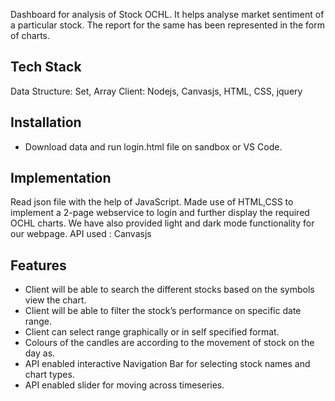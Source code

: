 Dashboard for analysis of Stock OCHL. It helps analyse market sentiment of a particular stock. The report for the same has been represented in the form of charts.



## Tech Stack
Data Structure: Set, Array
Client: Nodejs, Canvasjs, HTML, CSS, jquery

  
## Installation

- Download data and run login.html file on sandbox or VS Code.


## Implementation 


Read json file with the help of JavaScript.
Made use of HTML,CSS to implement a 2-page webservice to login and further display the required OCHL charts.
We have also provided light and dark mode functionality for our webpage.
API used : Canvasjs 


    
## Features

- Client will be able to search the different stocks based on the symbols view the chart.
- Client will be able to filter the stock’s performance on specific date range. 
- Client can select range graphically or in self specified format.
- Colours of the candles are according to the movement of stock on the day as.
- API enabled interactive Navigation Bar for selecting stock names and chart types.
- API enabled slider for moving across timeseries. 









  